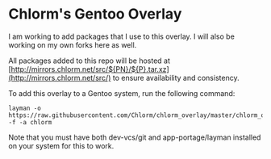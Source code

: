 Chlorm's Gentoo Overlay
=======================
I am working to add packages that I use to this overlay.  I will also be working on my own forks here as well.

All packages added to this repo will be hosted at 
    [http://mirrors.chlorm.net/src/${PN}/${P}.tar.xz](http://mirrors.chlorm.net/src/)
to ensure availability and consistency.


To add this overlay to a Gentoo system, run the following command:

```
layman -o https://raw.githubusercontent.com/Chlorm/chlorm_overlay/master/chlorm_overlay.xml -f -a chlorm
```

Note that you must have both dev-vcs/git and app-portage/layman installed on your system for this to work.

